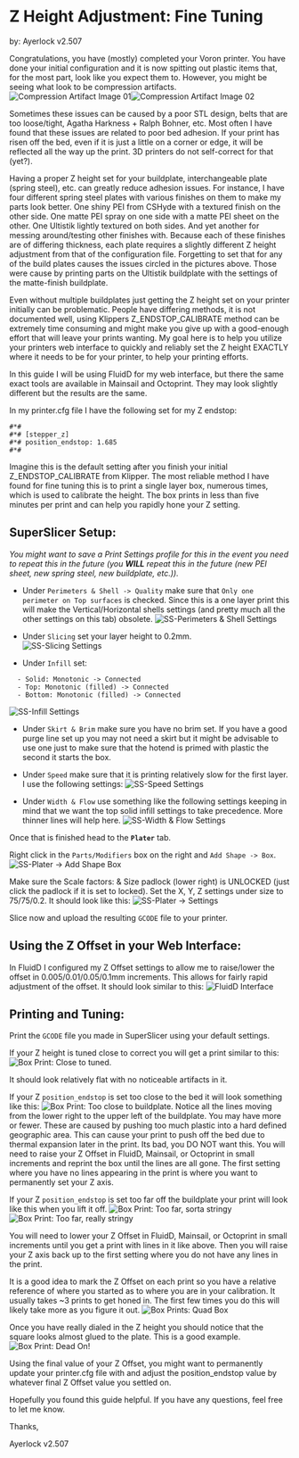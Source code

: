 # Z Height Adjustment: Fine Tuning
by: Ayerlock v2.507

Congratulations, you have (mostly) completed your Voron printer. You have done your initial configuration and it is now spitting out plastic
items that, for the most part, look like you expect them to. However, you might be seeing what look to be compression artifacts.
![Compression Artifact Image 01](images/image002.jpg)![Compression Artifact Image 02](images/image004.jpg)

Sometimes these issues can be caused by a poor STL design, belts that are too loose/tight, Agatha Harkness + Ralph Bohner, etc. Most often
I have found that these issues are related to poor bed adhesion. If your print has risen off the bed, even if it is just a little on a corner
or edge, it will be reflected all the way up the print. 3D printers do not self-correct for that (yet?).

Having a proper Z height set for your buildplate, interchangeable plate (spring steel), etc. can greatly reduce adhesion issues. For instance,
I have four different spring steel plates with various finishes on them to make my parts look better. One shiny PEI from CSHyde with a textured
finish on the other side. One matte PEI spray on one side with a matte PEI sheet on the other. One Ultistik lightly textured on both sides. And
yet another for messing around/testing other finishes with. Because each of these finishes are of differing thickness, each plate requires a
slightly different Z height adjustment from that of the configuration file. Forgetting to set that for any of the build plates causes the issues
circled in the pictures above. Those were cause by printing parts on the Ultistik buildplate with the settings of the matte-finish buildplate.

Even without multiple buildplates just getting the Z height set on your printer initially can be problematic. People have differing methods, it
is not documented well, using Klippers Z_ENDSTOP_CALIBRATE method can be extremely time consuming and might make you give up with a good-enough
effort that will leave your prints wanting. My goal here is to help you utilize your printers web interface to quickly and reliably set the Z
height EXACTLY where it needs to be for your printer, to help your printing efforts.

In this guide I will be using FluidD for my web interface, but there the same exact tools are available in Mainsail and Octoprint. They may look
slightly different but the results are the same.

In my printer.cfg file I have the following set for my Z endstop:

```
#*#
#*# [stepper_z]
#*# position_endstop: 1.685
#*#
```

Imagine this is the default setting after you finish your initial Z_ENDSTOP_CALIBRATE from Klipper. The most reliable method I have found for
fine tuning this is to print a single layer box, numerous times, which is used to calibrate the height. The box prints in less than five minutes per
print and can help you rapidly hone your Z setting.

## SuperSlicer Setup:
*You might want to save a Print Settings profile for this in the event you need to repeat this in the future (you **WILL** repeat this in the future (new
PEI sheet, new spring steel, new buildplate, etc.)).*

- Under `Perimeters & Shell -> Quality` make sure that `Only one perimeter on Top surfaces` is checked. Since this is a one layer print this will
make the Vertical/Horizontal shells settings (and pretty much all the other settings on this tab) obsolete.
![SS-Perimeters & Shell Settings](images/image006.jpg)


- Under `Slicing` set your layer height to 0.2mm.  
![SS-Slicing Settings](images/image007.png)

- Under `Infill` set:
```
  - Solid: Monotonic -> Connected
  - Top: Monotonic (filled) -> Connected
  - Bottom: Monotonic (filled) -> Connected
```

![SS-Infill Settings](images/image009.png)

- Under `Skirt & Brim` make sure you have no brim set. If you have a good purge line set up you may not need a skirt but it might be advisable to
use one just to make sure that the hotend is primed with plastic the second it starts the box.

- Under `Speed` make sure that it is printing relatively slow for the first layer. I use the following settings:
![SS-Speed Settings](images/image011.png)

- Under `Width & Flow` use something like the following settings keeping in mind that we want the top solid infill settings to take precedence.
More thinner lines will help here.
![SS-Width & Flow Settings](images/image012.png)

Once that is finished head to the **`Plater`** tab.

Right click in the `Parts/Modifiers` box on the right and `Add Shape -> Box`.
![SS-Plater -> Add Shape Box](images/image013/png)

Make sure the Scale factors: & Size padlock (lower right) is UNLOCKED (just click the padlock if it is set to locked). Set the X, Y, Z settings under
size to 75/75/0.2. It should look like this:
![SS-Plater -> Settings](images/image015.png)

Slice now and upload the resulting `GCODE` file to your printer.

## Using the Z Offset in your Web Interface: ##

In FluidD I configured my Z Offset settings to allow me to raise/lower the offset in 0.005/0.01/0.05/0.1mm increments. This allows for fairly
rapid adjustment of the offset. It should look similar to this:
![FluidD Interface](images/image017.jpg)

## Printing and Tuning: ##

Print the `GCODE` file you made in SuperSlicer using your default settings.

If your Z height is tuned close to correct you will get a print similar to this:
![Box Print: Close to tuned.](images/image019.jpg)

It should look relatively flat with no noticeable artifacts in it.

If your Z `position_endstop` is set too close to the bed it will look something like this:
![Box Print: Too close to buildplate.](images/image021.jpg)
Notice all the lines moving from the lower right to the upper left of the buildplate. You may have more or fewer. These are caused by pushing
too much plastic into a hard defined geographic area. This can cause your print to push off the bed due to thermal expansion later in the print.
Its bad, you DO NOT want this. You will need to raise your Z Offset in FluidD, Mainsail, or Octoprint in small increments and reprint the box until
the lines are all gone. The first setting where you have no lines appearing in the print is where you want to permanently set your Z axis.

If your Z `position_endstop` is set too far off the buildplate your print will look like this when you lift it off.
![Box Print: Too far, sorta stringy](images/image023.jpg)![Box Print: Too far, really stringy](images/image025.jpg)

You will need to lower your Z Offset in FluidD, Mainsail, or Octoprint in small increments until you get a print with lines in it like above. Then
you will raise your Z axis back up to the first setting where you do not have any lines in the print.

It is a good idea to mark the Z Offset on each print so you have a relative reference of where you started as to where you are in your
calibration. It usually takes ~3 prints to get honed in. The first few times you do this will likely take more as you figure it out.
![Box Prints: Quad Box](images/image027.jpg)

Once you have really dialed in the Z height you should notice that the square looks almost glued to the plate. This is a good example.
![Box Print: Dead On!](images/image028.jpg)

Using the final value of your Z Offset, you might want to permanently update your printer.cfg file with and adjust the position_endstop value by whatever final Z Offset value you settled on.

Hopefully you found this guide helpful. If you have any questions, feel free to let me know.

Thanks,

Ayerlock v2.507

